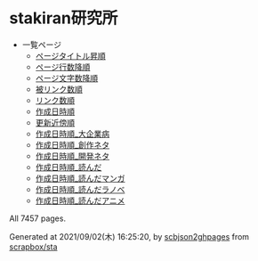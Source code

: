 # stakiran研究所
- 一覧ページ
    - [ページタイトル昇順](index_title_by_asc.md)
    - [ページ行数降順](index_linecount.md)
    - [ページ文字数降順](index_bodylength.md)
    - [被リンク数順](index_mostlinked.md)
    - [リンク数順](index_mostlinking.md)
    - [作成日時順](index_date_created.md)
    - [更新近傍順](index_date_diff.md)
    - [作成日時順_大企業病](index_date_created_大企業病.md)
    - [作成日時順_創作ネタ](index_date_created_創作ネタ.md)
    - [作成日時順_開発ネタ](index_date_created_開発ネタ.md)
    - [作成日時順_読んだ](index_date_created_読んだ.md)
    - [作成日時順_読んだマンガ](index_date_created_読んだマンガ.md)
    - [作成日時順_読んだラノベ](index_date_created_読んだラノベ.md)
    - [作成日時順_読んだアニメ](index_date_created_読んだアニメ.md)

All 7457 pages.

Generated at 2021/09/02(木) 16:25:20, by [scbjson2ghpages](https://github.com/stakiran/scbjson2ghpages) from [scrapbox/sta](https://scrapbox.io/sta/)
